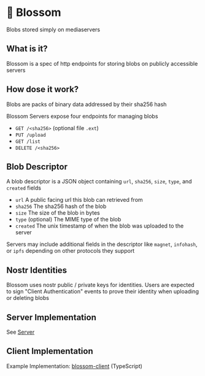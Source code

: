 # 🌸 Blossom

Blobs stored simply on mediaservers

## What is it?

Blossom is a spec of http endpoints for storing blobs on publicly accessible servers

## How dose it work?

Blobs are packs of binary data addressed by their sha256 hash

Blossom Servers expose four endpoints for managing blobs

- `GET /<sha256>` (optional file `.ext`)
- `PUT /upload`
- `GET /list`
- `DELETE /<sha256>`

## Blob Descriptor

A blob descriptor is a JSON object containing `url`, `sha256`, `size`, `type`, and `created` fields

- `url` A public facing url this blob can retrieved from
- `sha256` The sha256 hash of the blob
- `size` The size of the blob in bytes
- `type` (optional) The MIME type of the blob
- `created` The unix timestamp of when the blob was uploaded to the server

Servers may include additional fields in the descriptor like `magnet`, `infohash`, or `ipfs` depending on other protocols they support

## Nostr Identities

Blossom uses nostr public / private keys for identities. Users are expected to sign "Client Authentication" events to prove their identity when uploading or deleting blobs

## Server Implementation

See [Server](./Server.md)

## Client Implementation

Example Implementation: [blossom-client](https://github.com/hzrd149/blossom-client) (TypeScript)

